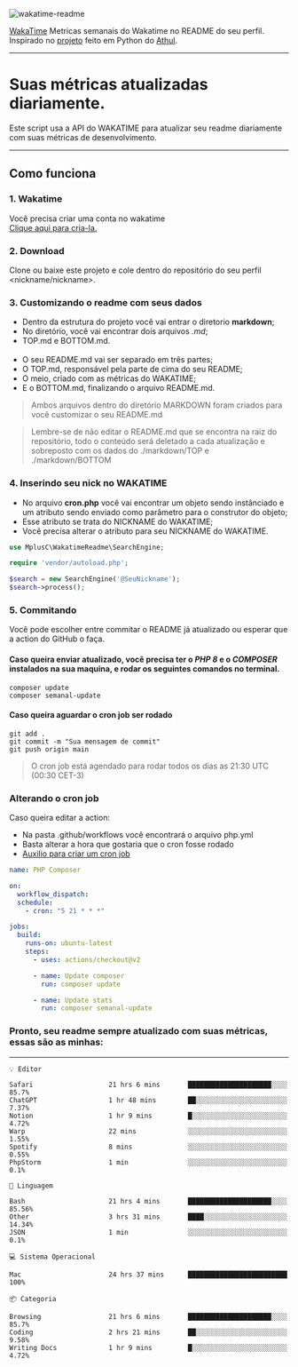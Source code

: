 ![wakatime-readme](https://socialify.git.ci/bymatheus/wakatime-readme/image?description=1&descriptionEditable=M%C3%A9tricas%20semanais%20do%20Wakatime%20no%20seu%20README%20de%20perfil.&font=KoHo&forks=1&language=1&owner=1&pattern=Signal&stargazers=1&theme=Dark)

[WakaTime](https://wakatime.com) Metricas semanais do Wakatime no README do seu perfil. <br>
Inspirado no [projeto](https://github.com/athul/waka-readme) feito em Python do [Athul](https://github.com/athul).
___

# Suas métricas atualizadas diariamente.
Este script usa a API do WAKATIME para atualizar seu readme diariamente com suas métricas de desenvolvimento.

___

## Como funciona

### 1. Wakatime
Você precisa criar uma conta no wakatime <br>
[Clique aqui para cria-la.](https://wakatime.com) 

### 2. Download
Clone ou baixe este projeto e cole dentro do repositório do seu perfil <nickname/nickname>.

### 3. Customizando o readme com seus dados
- Dentro da estrutura do projeto você vai entrar o diretorio **markdown**;  
- No diretório, você vai encontrar dois arquivos *.md*;
- TOP.md e BOTTOM.md.
<br><br>
- O seu README.md vai ser separado em três partes; 
- O TOP.md, responsável pela parte de cima do seu README;
- O meio, criado com as métricas do WAKATIME;
- E o BOTTOM.md, finalizando o arquivo README.md.<br>

> Ambos arquivos dentro do diretório MARKDOWN foram criados para você customizar o seu README.md

> Lembre-se de não editar o README.md que se encontra na raiz do repositório, todo o conteúdo será deletado a cada atualização e sobreposto com os dados do ./markdown/TOP e ./markdown/BOTTOM

### 4. Inserindo seu nick no WAKATIME
- No arquivo **cron.php** você vai encontrar um objeto sendo instânciado e um atributo sendo enviado como parâmetro para o construtor do objeto;
- Esse atributo se trata do NICKNAME do WAKATIME;
- Você precisa alterar o atributo para seu NICKNAME do WAKATIME.

```php
use MplusC\WakatimeReadme\SearchEngine;

require 'vendor/autoload.php';

$search = new SearchEngine('@SeuNickname');
$search->process();
```

### 5. Commitando
Você pode escolher entre commitar o README já atualizado ou esperar que a action do GitHub o faça. <br>

#### Caso queira enviar atualizado, você precisa ter o *PHP 8* e o *COMPOSER* instalados na sua maquina, e rodar os seguintes comandos no terminal.
```composer
composer update
composer semanal-update 
```

#### Caso queira aguardar o cron job ser rodado 
```git 
git add .
git commit -m "Sua mensagem de commit"
git push origin main
```

>O cron job está agendado para rodar todos os dias as 21:30 UTC (00:30 CET-3) 

### Alterando o cron job
Caso queira editar a action:

- Na pasta .github/workflows você encontrará o arquivo php.yml
- Basta alterar a hora que gostaria que o cron fosse rodado
- [Auxilio para criar um cron job](https://crontab.guru)

```yml
name: PHP Composer

on:
  workflow_dispatch:
  schedule:
    - cron: "5 21 * * *"

jobs:
  build:
    runs-on: ubuntu-latest
    steps:
      - uses: actions/checkout@v2

      - name: Update composer
        run: composer update

      - name: Update stats
        run: composer semanal-update
```

### Pronto, seu readme sempre atualizado com suas métricas, essas são as minhas:

___
```text
💡 Editor

Safari                   21 hrs 6 mins       █████████████████████░░░░      85.7%
ChatGPT                  1 hr 48 mins        ██░░░░░░░░░░░░░░░░░░░░░░░      7.37%
Notion                   1 hr 9 mins         █░░░░░░░░░░░░░░░░░░░░░░░░      4.72%
Warp                     22 mins             ░░░░░░░░░░░░░░░░░░░░░░░░░      1.55%
Spotify                  8 mins              ░░░░░░░░░░░░░░░░░░░░░░░░░      0.55%
PhpStorm                 1 min               ░░░░░░░░░░░░░░░░░░░░░░░░░       0.1%
```
```text
💬 Linguagem

Bash                     21 hrs 4 mins       █████████████████████░░░░     85.56%
Other                    3 hrs 31 mins       ████░░░░░░░░░░░░░░░░░░░░░     14.34%
JSON                     1 min               ░░░░░░░░░░░░░░░░░░░░░░░░░       0.1%
```
```text
💻 Sistema Operacional

Mac                      24 hrs 37 mins      █████████████████████████       100%
```
```text
📦 Categoria

Browsing                 21 hrs 6 mins       █████████████████████░░░░      85.7%
Coding                   2 hrs 21 mins       ██░░░░░░░░░░░░░░░░░░░░░░░      9.58%
Writing Docs             1 hr 9 mins         █░░░░░░░░░░░░░░░░░░░░░░░░      4.72%
```
